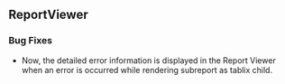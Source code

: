 ## ReportViewer

### Bug Fixes

* Now, the detailed error information is displayed in the Report Viewer when an error is occurred while rendering subreport as tablix child.
